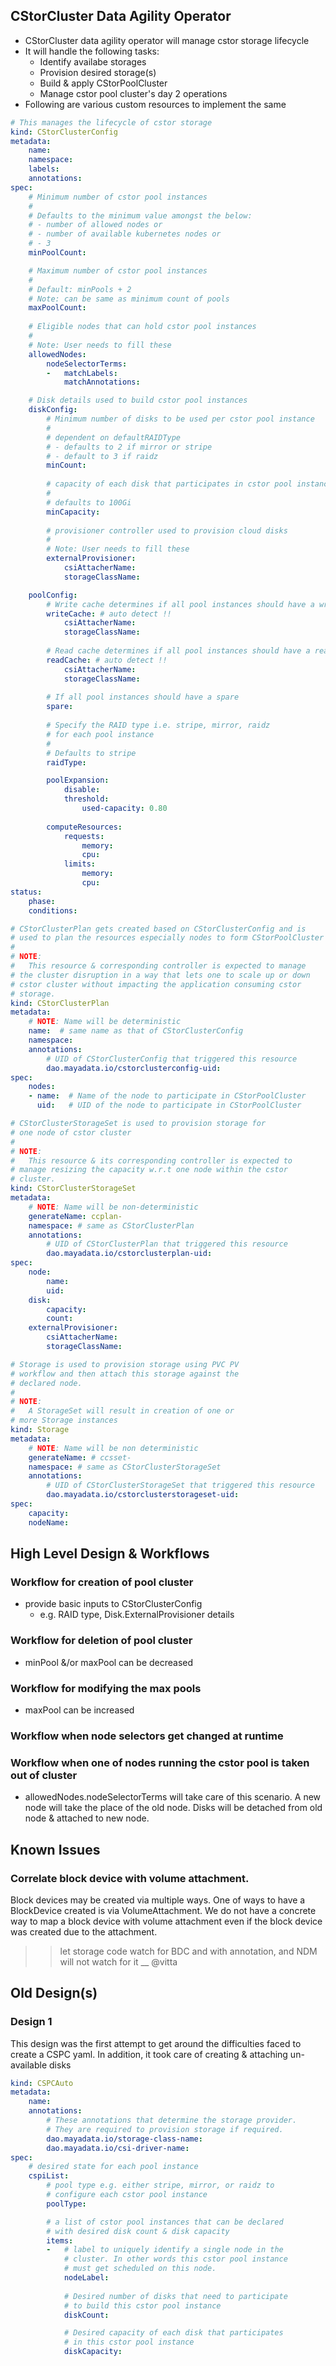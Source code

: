 ## CStorCluster Data Agility Operator
- CStorCluster data agility operator will manage cstor storage lifecycle
- It will handle the following tasks:
    - Identify availabe storages
    - Provision desired storage(s)
    - Build & apply CStorPoolCluster
    - Manage cstor pool cluster's day 2 operations
- Following are various custom resources to implement the same

```yaml
# This manages the lifecycle of cstor storage
kind: CStorClusterConfig
metadata:
    name:
    namespace:
    labels:
    annotations:
spec:
    # Minimum number of cstor pool instances
    #
    # Defaults to the minimum value amongst the below:
    # - number of allowed nodes or 
    # - number of available kubernetes nodes or 
    # - 3
    minPoolCount:

    # Maximum number of cstor pool instances
    #
    # Default: minPools + 2
    # Note: can be same as minimum count of pools
    maxPoolCount:
    
    # Eligible nodes that can hold cstor pool instances
    #
    # Note: User needs to fill these
    allowedNodes:
        nodeSelectorTerms:
        -   matchLabels:
            matchAnnotations:

    # Disk details used to build cstor pool instances
    diskConfig:
        # Minimum number of disks to be used per cstor pool instance
        #
        # dependent on defaultRAIDType
        # - defaults to 2 if mirror or stripe
        # - default to 3 if raidz
        minCount:
        
        # capacity of each disk that participates in cstor pool instance
        #
        # defaults to 100Gi
        minCapacity:
        
        # provisioner controller used to provision cloud disks
        # 
        # Note: User needs to fill these
        externalProvisioner:
            csiAttacherName:
            storageClassName:

    poolConfig:
        # Write cache determines if all pool instances should have a write cache
        writeCache: # auto detect !!
            csiAttacherName:
            storageClassName:
        
        # Read cache determines if all pool instances should have a read cache
        readCache: # auto detect !! 
            csiAttacherName:
            storageClassName:
        
        # If all pool instances should have a spare
        spare:
        
        # Specify the RAID type i.e. stripe, mirror, raidz
        # for each pool instance
        #
        # Defaults to stripe
        raidType:

        poolExpansion:
            disable:
            threshold:
                used-capacity: 0.80
        
        computeResources:
            requests:
                memory:
                cpu: 
            limits:
                memory:
                cpu:
status:
    phase: 
    conditions: 
```

```yaml
# CStorClusterPlan gets created based on CStorClusterConfig and is
# used to plan the resources especially nodes to form CStorPoolCluster
#
# NOTE:
#   This resource & corresponding controller is expected to manage
# the cluster disruption in a way that lets one to scale up or down
# cstor cluster without impacting the application consuming cstor
# storage.
kind: CStorClusterPlan
metadata:
    # NOTE: Name will be deterministic
    name:  # same name as that of CStorClusterConfig
    namespace:
    annotations:
        # UID of CStorClusterConfig that triggered this resource
        dao.mayadata.io/cstorclusterconfig-uid:
spec:
    nodes:
    - name:  # Name of the node to participate in CStorPoolCluster
      uid:   # UID of the node to participate in CStorPoolCluster
```

```yaml
# CStorClusterStorageSet is used to provision storage for
# one node of cstor cluster
#
# NOTE:
#   This resource & its corresponding controller is expected to
# manage resizing the capacity w.r.t one node within the cstor
# cluster.
kind: CStorClusterStorageSet
metadata:
    # NOTE: Name will be non-deterministic
    generateName: ccplan-
    namespace: # same as CStorClusterPlan
    annotations:
        # UID of CStorClusterPlan that triggered this resource
        dao.mayadata.io/cstorclusterplan-uid:
spec:
    node:
        name:
        uid:
    disk:
        capacity:
        count:
    externalProvisioner:
        csiAttacherName:
        storageClassName:
```

```yaml
# Storage is used to provision storage using PVC PV
# workflow and then attach this storage against the
# declared node.
#
# NOTE:
#   A StorageSet will result in creation of one or
# more Storage instances
kind: Storage
metadata:
    # NOTE: Name will be non deterministic
    generateName: # ccsset-
    namespace: # same as CStorClusterStorageSet
    annotations:
        # UID of CStorClusterStorageSet that triggered this resource
        dao.mayadata.io/cstorclusterstorageset-uid:
spec:
    capacity:
    nodeName:
```

## High Level Design & Workflows
### Workflow for creation of pool cluster
- provide basic inputs to CStorClusterConfig
    - e.g. RAID type, Disk.ExternalProvisioner details

### Workflow for deletion of pool cluster
- minPool &/or maxPool can be decreased

### Workflow for modifying the max pools
- maxPool can be increased


### Workflow when node selectors get changed at runtime

### Workflow when one of nodes running the cstor pool is taken out of cluster
- allowedNodes.nodeSelectorTerms will take care of this scenario. A new node will take the place of the old node. Disks will be detached from old node & 
attached to new node.

## Known Issues
### Correlate block device with volume attachment. 
Block devices may be created via multiple ways. One of ways to have a BlockDevice created is via VolumeAttachment. We do not have a concrete way to map a block device with volume attachment even if the block device was created due to the attachment.

>> let storage code watch for BDC and with annotation, and NDM will not watch for it __ @vitta


## Old Design(s)
### Design 1
This design was the first attempt to get around the difficulties faced to create a CSPC yaml. In addition, it took care of creating & attaching un-available disks 

```yaml
kind: CSPCAuto
metadata:
    name:
    annotations:
        # These annotations that determine the storage provider.
        # They are required to provision storage if required.
        dao.mayadata.io/storage-class-name: 
        dao.mayadata.io/csi-driver-name:
spec:
    # desired state for each pool instance
    cspiList:
        # pool type e.g. either stripe, mirror, or raidz to 
        # configure each cstor pool instance
        poolType:

        # a list of cstor pool instances that can be declared
        # with desired disk count & disk capacity
        items:
        -   # label to uniquely identify a single node in the
            # cluster. In other words this cstor pool instance
            # must get scheduled on this node.
            nodeLabel:
          
            # Desired number of disks that need to participate
            # to build this cstor pool instance
            diskCount:

            # Desired capacity of each disk that participates 
            # in this cstor pool instance
            diskCapacity:
```